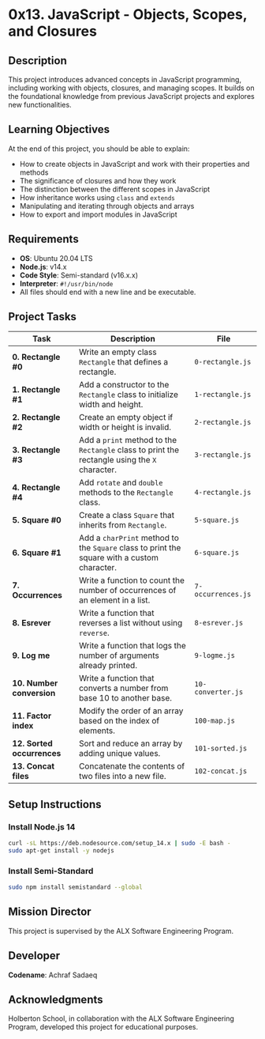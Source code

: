 # 0x13. JavaScript - Objects, Scopes, and Closures

## Description

This project introduces advanced concepts in JavaScript programming, including working with objects, closures, and managing scopes. It builds on the foundational knowledge from previous JavaScript projects and explores new functionalities.

## Learning Objectives

At the end of this project, you should be able to explain:

- How to create objects in JavaScript and work with their properties and methods
- The significance of closures and how they work
- The distinction between the different scopes in JavaScript
- How inheritance works using `class` and `extends`
- Manipulating and iterating through objects and arrays
- How to export and import modules in JavaScript

## Requirements

- **OS**: Ubuntu 20.04 LTS
- **Node.js**: v14.x
- **Code Style**: Semi-standard (v16.x.x)
- **Interpreter**: `#!/usr/bin/node`
- All files should end with a new line and be executable.

## Project Tasks

| **Task**                     | **Description**                                                                                       | **File**                |
|------------------------------|-------------------------------------------------------------------------------------------------------|-------------------------|
| **0. Rectangle #0**          | Write an empty class `Rectangle` that defines a rectangle.                                           | `0-rectangle.js`        |
| **1. Rectangle #1**          | Add a constructor to the `Rectangle` class to initialize width and height.                          | `1-rectangle.js`        |
| **2. Rectangle #2**          | Create an empty object if width or height is invalid.                                               | `2-rectangle.js`        |
| **3. Rectangle #3**          | Add a `print` method to the `Rectangle` class to print the rectangle using the `X` character.       | `3-rectangle.js`        |
| **4. Rectangle #4**          | Add `rotate` and `double` methods to the `Rectangle` class.                                         | `4-rectangle.js`        |
| **5. Square #0**             | Create a class `Square` that inherits from `Rectangle`.                                             | `5-square.js`           |
| **6. Square #1**             | Add a `charPrint` method to the `Square` class to print the square with a custom character.         | `6-square.js`           |
| **7. Occurrences**           | Write a function to count the number of occurrences of an element in a list.                        | `7-occurrences.js`      |
| **8. Esrever**               | Write a function that reverses a list without using `reverse`.                                      | `8-esrever.js`          |
| **9. Log me**                | Write a function that logs the number of arguments already printed.                                 | `9-logme.js`            |
| **10. Number conversion**    | Write a function that converts a number from base 10 to another base.                               | `10-converter.js`       |
| **11. Factor index**         | Modify the order of an array based on the index of elements.                                        | `100-map.js`            |
| **12. Sorted occurrences**   | Sort and reduce an array by adding unique values.                                                   | `101-sorted.js`         |
| **13. Concat files**         | Concatenate the contents of two files into a new file.                                              | `102-concat.js`         |

## Setup Instructions

### Install Node.js 14
```bash
curl -sL https://deb.nodesource.com/setup_14.x | sudo -E bash -
sudo apt-get install -y nodejs
```

### Install Semi-Standard
```bash
sudo npm install semistandard --global
```

## Mission Director
This project is supervised by the ALX Software Engineering Program.

## Developer
**Codename**: Achraf Sadaeq

## Acknowledgments
Holberton School, in collaboration with the ALX Software Engineering Program, developed this project for educational purposes.
